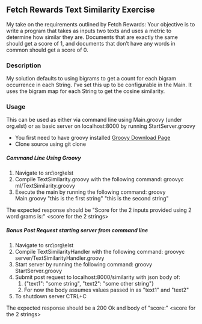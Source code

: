 ## Fetch Rewards Text Similarity Exercise
My take on the requirements outlined by Fetch Rewards:
Your objective is to write a program that takes as inputs two texts and uses a metric to determine how similar they are. Documents that are exactly the same should get a score of 1, and documents that don’t have any words in common should get a score of 0. 
### Description
My solution defaults to using bigrams to get a count for each bigram occurrence in each String. I've set this up to be configurable in the Main. It uses the bigram map for each String to get the cosine similarity.

### Usage
This can be used as either via command line using Main.groovy (under org.elst) or as basic server on localhost:8000 by running StartServer.groovy
- You first need to have groovy installed [Groovy Download Page](http://groovy-lang.org/install.html#_download)
- Clone source using git clone 
##### Command Line Using Groovy
1. Navigate to src\org\elst
2. Compile TextSimilarity.groovy with the following command: groovyc ml/TextSimilarity.groovy
3. Execute the main by running the following command: groovy Main.groovy "this is the first string" "this is the second string"
    
The expected response should be "Score for the 2 inputs provided using 2 word grams is:" <score for the 2 strings>
##### Bonus Post Request starting server from command line
1. Navigate to src\org\elst
2. Compile TextSimilarityHandler with the following command: groovyc server/TextSimilarityHandler.groovy
3. Start server by running the following command: groovy StartServer.groovy
4. Submit post request to localhost:8000/similarity with json body of:
    1. {"text1": "some string", "text2": "some other string"}
    2. For now the body assumes values passed in as "text1" and "text2"
5. To shutdown server CTRL+C

The expected response should be a 200 Ok and body of "score:" <score for the 2 strings>